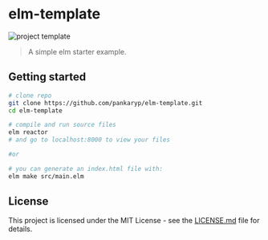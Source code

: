 # elm-template

![project template](https://img.shields.io/badge/project-template-blue.svg?style=flat-square)

> A simple elm starter example.

## Getting started
```sh
# clone repo 
git clone https://github.com/pankaryp/elm-template.git
cd elm-template

# compile and run source files
elm reactor
# and go to localhost:8000 to view your files

#or

# you can generate an index.html file with:
elm make src/main.elm
```

## License

This project is licensed under the MIT License - see the [LICENSE.md](LICENSE.md) file for details.